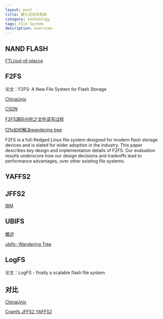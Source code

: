 ```yaml
---
layout: post
title: 嵌入式文件系统
category: technology
tags: File System
description: overview
---
```

## NAND FLASH

[FTL/out-of-placce](http://blog.51cto.com/alanwu/1427101)

## F2FS

论文：F2FS: A New File System for Flash Storage

[ChinaUnix](http://blog.chinaunix.net/uid/28989651/cid-180423-list-1.html)

[CSDN](https://blog.csdn.net/wojiushihuchao1/article/details/76081017)

[F2FS源码分析之文件读写过程](https://www.cnblogs.com/honpey/p/4985735.html)

[f2fs如何解决wandering tree](http://www.bubuko.com/infodetail-1094888.html)

F2FS is a full-fledged Linux file system designed for modern flash storage devices and is slated for wider adoption in the industry. This paper describes key design and implementation details of F2FS. Our evaluation results underscore how our design decisions and tradeoffs lead to performance advantages, over other existing file systems.

## YAFFS2

## JFFS2

[IBM](https://www.ibm.com/developerworks/cn/linux/l-jffs2/)

## UBIFS

[概述](https://www.cnblogs.com/embedded-linux/p/6241817.html)

[ubifs- Wandering Tree](https://blog.csdn.net/fervor_heart/article/details/8908868)

## LogFS

论文：LogFS - finally a scalable flash file system

## 对比

[ChinaUnix](http://blog.chinaunix.net/uid-23381466-id-3411483.html)

[Cramfs JFFS2 YAFFS2](https://blog.csdn.net/daofengdeba/article/details/7721340)